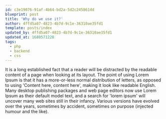 ```yaml
---
id: c3e19076-91af-4b64-bd2a-5d2c245861dd
blueprint: post
title: 'Why do we use it?'
author: 4ffd5a07-4823-4b7d-9c1e-36310ae35fd1
template: posts/index
updated_by: 4ffd5a07-4823-4b7d-9c1e-36310ae35fd1
updated_at: 1688571228
tags:
  - php
  - backend
  - css
---
```

It is a long established fact that a reader will be distracted by the readable content of a page when looking at its layout. The point of using Lorem Ipsum is that it has a more-or-less normal distribution of letters, as opposed to using 'Content here, content here', making it look like readable English. Many desktop publishing packages and web page editors now use Lorem Ipsum as their default model text, and a search for 'lorem ipsum' will uncover many web sites still in their infancy. Various versions have evolved over the years, sometimes by accident, sometimes on purpose (injected humour and the like).